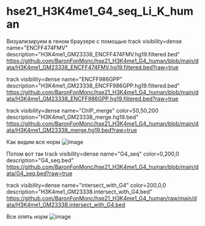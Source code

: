 # hse21_H3K4me1_G4_seq_Li_K_human
Визуализируем в геном браузере с помощью 
track visibility=dense name="ENCFF474FMV"  description="H3K4me1_GM23338_ENCFF474FMV.hg19.filtered.bed"
https://github.com/BaronFonMonc/hse21_H3K4me1_G4_human/blob/main/data/H3K4me1_GM23338_ENCFF474FMV.hg19.filtered.bed?raw=true

track visibility=dense name="ENCFF986GPP"  description="H3K4me1_GM23338_ENCFF986GPP.hg19.filtered.bed"
https://github.com/BaronFonMonc/hse21_H3K4me1_G4_human/blob/main/data/H3K4me1_GM23338_ENCFF986GPP.hg19.filtered.bed?raw=true

track visibility=dense name="ChIP_merge"  color=50,50,200   description="H3K4me1_GM23338_merge.hg19.bed"
https://github.com/BaronFonMonc/hse21_H3K4me1_G4_human/blob/main/data/H3K4me1_GM23338_merge.hg19.bed?raw=true

Как видим все норм ![image](https://user-images.githubusercontent.com/55275328/121358140-0a6b7500-c93b-11eb-9df3-92c3e6653703.png)


Потом вот так 
track visibility=dense name="G4_seq"  color=0,200,0  description="G4_seq.bed"
https://github.com/BaronFonMonc/hse21_H3K4me1_G4_human/blob/main/data/G4_seq.bed?raw=true

track visibility=dense name="intersect_with_G4"  color=200,0,0  description="H3K4me1_GM23338.intersect_with_G4.bed"
https://github.com/BaronFonMonc/hse21_H3K4me1_G4_human/raw/main/data/H3K4me1_GM23338.intersect_with_G4.bed

Все опять норм ![image](https://user-images.githubusercontent.com/55275328/121381903-cf733c80-c94e-11eb-8413-460bd85a266d.png)
